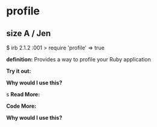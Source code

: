 # profile

## size A / Jen

$ irb
2.1.2 :001 > require 'profile'
 => true 

**definition:**
Provides a way to profile your Ruby application

**Try it out:**


**Why would I use this?**

s
**Read More:**


**Code More:**


**Why would I use this?**
